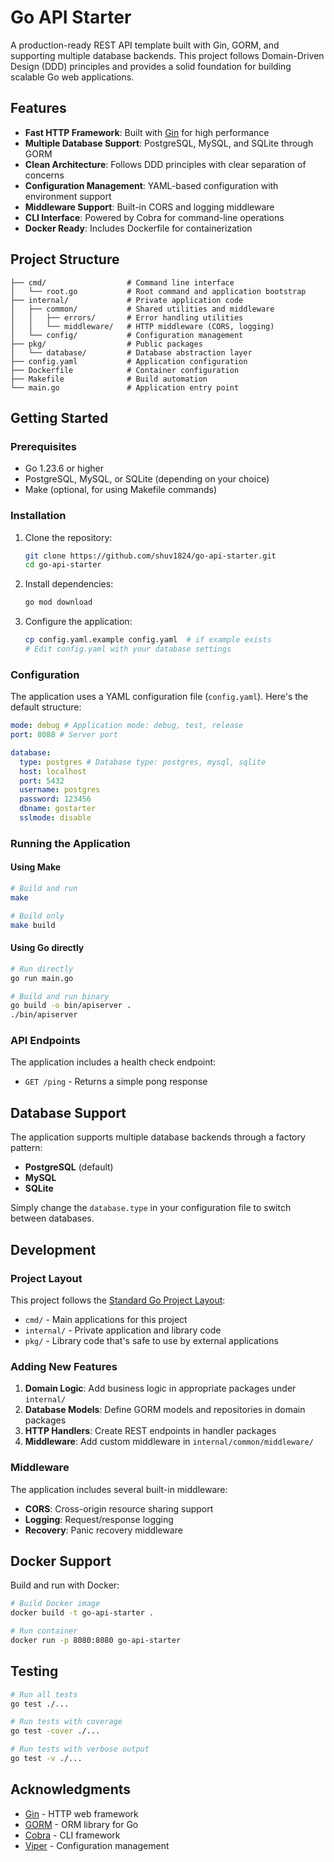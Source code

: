 # Go API Starter

A production-ready REST API template built with Gin, GORM, and supporting multiple database backends. This project follows Domain-Driven Design (DDD) principles and provides a solid foundation for building scalable Go web applications.

## Features

- **Fast HTTP Framework**: Built with [Gin](https://github.com/gin-gonic/gin) for high performance
- **Multiple Database Support**: PostgreSQL, MySQL, and SQLite through GORM
- **Clean Architecture**: Follows DDD principles with clear separation of concerns
- **Configuration Management**: YAML-based configuration with environment support
- **Middleware Support**: Built-in CORS and logging middleware
- **CLI Interface**: Powered by Cobra for command-line operations
- **Docker Ready**: Includes Dockerfile for containerization

## Project Structure

```
├── cmd/                  # Command line interface
│   └── root.go           # Root command and application bootstrap
├── internal/             # Private application code
│   ├── common/           # Shared utilities and middleware
│   │   ├── errors/       # Error handling utilities
│   │   └── middleware/   # HTTP middleware (CORS, logging)
│   └── config/           # Configuration management
├── pkg/                  # Public packages
│   └── database/         # Database abstraction layer
├── config.yaml           # Application configuration
├── Dockerfile            # Container configuration
├── Makefile              # Build automation
└── main.go               # Application entry point
```

## Getting Started

### Prerequisites

- Go 1.23.6 or higher
- PostgreSQL, MySQL, or SQLite (depending on your choice)
- Make (optional, for using Makefile commands)

### Installation

1. Clone the repository:

   ```bash
   git clone https://github.com/shuv1824/go-api-starter.git
   cd go-api-starter
   ```

2. Install dependencies:

   ```bash
   go mod download
   ```

3. Configure the application:

   ```bash
   cp config.yaml.example config.yaml  # if example exists
   # Edit config.yaml with your database settings
   ```

### Configuration

The application uses a YAML configuration file (`config.yaml`). Here's the default structure:

```yaml
mode: debug # Application mode: debug, test, release
port: 8080 # Server port

database:
  type: postgres # Database type: postgres, mysql, sqlite
  host: localhost
  port: 5432
  username: postgres
  password: 123456
  dbname: gostarter
  sslmode: disable
```

### Running the Application

#### Using Make

```bash
# Build and run
make

# Build only
make build
```

#### Using Go directly

```bash
# Run directly
go run main.go

# Build and run binary
go build -o bin/apiserver .
./bin/apiserver
```

### API Endpoints

The application includes a health check endpoint:

- `GET /ping` - Returns a simple pong response

## Database Support

The application supports multiple database backends through a factory pattern:

- **PostgreSQL** (default)
- **MySQL**
- **SQLite**

Simply change the `database.type` in your configuration file to switch between databases.

## Development

### Project Layout

This project follows the [Standard Go Project Layout](https://github.com/golang-standards/project-layout):

- `cmd/` - Main applications for this project
- `internal/` - Private application and library code
- `pkg/` - Library code that's safe to use by external applications

### Adding New Features

1. **Domain Logic**: Add business logic in appropriate packages under `internal/`
2. **Database Models**: Define GORM models and repositories in domain packages
3. **HTTP Handlers**: Create REST endpoints in handler packages
4. **Middleware**: Add custom middleware in `internal/common/middleware/`

### Middleware

The application includes several built-in middleware:

- **CORS**: Cross-origin resource sharing support
- **Logging**: Request/response logging
- **Recovery**: Panic recovery middleware

## Docker Support

Build and run with Docker:

```bash
# Build Docker image
docker build -t go-api-starter .

# Run container
docker run -p 8080:8080 go-api-starter
```

## Testing

```bash
# Run all tests
go test ./...

# Run tests with coverage
go test -cover ./...

# Run tests with verbose output
go test -v ./...
```

## Acknowledgments

- [Gin](https://github.com/gin-gonic/gin) - HTTP web framework
- [GORM](https://gorm.io/) - ORM library for Go
- [Cobra](https://github.com/spf13/cobra) - CLI framework
- [Viper](https://github.com/spf13/viper) - Configuration management
